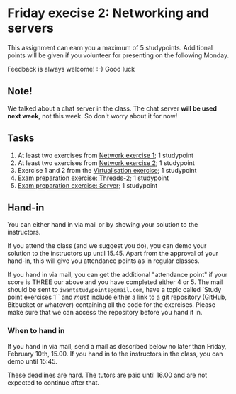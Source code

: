 # Friday execise 2: Networking and servers

This assignment can earn you a maximum of 5 studypoints. Additional points will be given if you
volunteer for presenting on the following Monday.

Feedback is always welcome! :-) Good luck

## Note!
We talked about a chat server in the class. The chat server **will be used next week**, not this week. So don't worry about it for now!  

## Tasks
1. At least two exercises from [Network exercise 1](https://github.com/CphBusCosSem3/week2-network/tree/master/ex/ex1); 1 studypoint
2. At least two exercises from [Network exercise 2](https://github.com/CphBusCosSem3/week2-network/tree/master/ex/ex2); 1 studypoint
3. Exercise 1 and 2 from the [Virtualisation exercise](https://github.com/CphBusCosSem3/week1-concurrency/tree/master/exercises/ex3); 1 studypoint
4. [Exam preparation exercise: Threads-2](https://github.com/CphBusCosSem3/Exercises/tree/master/SP/SP2/Exam-preparation-threads-2.pdf); 1 studypoint 
5. [Exam preparation exercise: Server](https://github.com/CphBusCosSem3/Exercises/blob/master/SP/SP2/Exam-preparation-server.pdf); 1 studypoint 

## Hand-in
You can either hand in via mail or by showing your solution to the instructors.

If you attend the class (and we suggest you do), you can demo your solution to the instructors up until 15.45.
Apart from the approval of your hand-in, this will give you attendance points as in regular classes.

If you hand in via mail, you can get the additional "attendance point" if your score is THREE our above
and you have completed either 4 or 5. The mail should be sent to ``iwantstudypoints@gmail.com``, have a
topic called `Study point exercises 1`` and _must_ include either a link to a git repository (GitHub,
Bitbucket or whatever) containing all the code for the exercises.
Please make sure that we can access the repository before you hand it in.

### When to hand in
If you hand in via mail, send a mail as described below no later than Friday, 
February 10th, 15.00. 
If you hand in to the instructors in the class, you can demo until 15:45.

These deadlines are hard. The tutors are paid until 16.00 and are not expected to continue after that.

